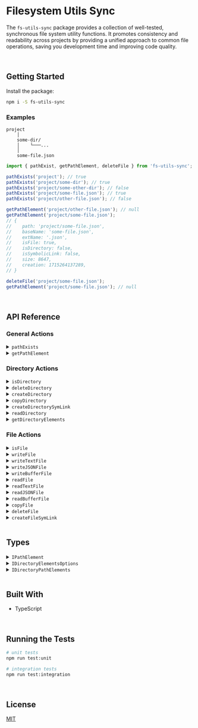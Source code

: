 # Filesystem Utils Sync

The `fs-utils-sync` package provides a collection of well-tested, synchronous file system utility functions. It promotes consistency and readability across projects by providing a unified approach to common file operations, saving you development time and improving code quality.



</br>

## Getting Started

Install the package:
```bash
npm i -S fs-utils-sync
```

### Examples
```
project
    │
    some-dir/
    │    └───...
    │
    some-file.json
```
```typescript
import { pathExist, getPathElement, deleteFile } from 'fs-utils-sync';

pathExists('project'); // true
pathExists('project/some-dir'); // true
pathExists('project/some-other-dir'); // false
pathExists('project/some-file.json'); // true
pathExists('project/other-file.json'); // false

getPathElement('project/other-file.json'); // null
getPathElement('project/some-file.json');
// {
//    path: 'project/some-file.json',
//    baseName: 'some-file.json',
//    extName: '.json',
//    isFile: true,
//    isDirectory: false,
//    isSymbolicLink: false,
//    size: 8647,
//    creation: 1715264137289,
// }

deleteFile('project/some-file.json');
getPathElement('project/some-file.json'); // null
```





<br/>

## API Reference

### General Actions

<details>
  <summary><code>pathExists</code></summary>
  <br/>
  
  Checks if a path exists (file or directory).
  ```typescript
  import { pathExists } from 'fs-utils-sync';

  pathExists('some-existent-dir'); // true
  pathExists('some-non-existent-file.json'); // false
  ```
  <br/>
</details>

<details>
  <summary><code>getPathElement</code></summary>
  <br/>
  
  Reads the content of a given path and returns the stats. If the path doesn't exist, it returns `null`
  ```typescript
  import { getPathElement } from 'fs-utils-sync';

  getPathElement('project/some-file.json');
  // {
  //    path: 'project/some-file.json',
  //    baseName: 'some-file.json',
  //    extName: '.json',
  //    isFile: true,
  //    isDirectory: false,
  //    isSymbolicLink: false,
  //    size: 8647,
  //    creation: 1715264137289,
  // }
  ```
  <br/>
</details>

### Directory Actions

<details>
  <summary><code>isDirectory</code></summary>
  <br/>
  
  Verifies if a given path exists and is a directory.
  ```typescript
  import { isDirectory } from 'fs-utils-sync';

  isDirectory('some-existent-dir'); // true
  isDirectory('some-non-existent-dir'); // false
  isDirectory('some-existent-file.json'); // false
  ```
  <br/>
</details>

<details>
  <summary><code>deleteDirectory</code></summary>
  <br/>
  
  Deletes the directory located in the given path.
  ```typescript
  import { isDirectory, deleteDirectory } from 'fs-utils-sync';

  isDirectory('some-existent-dir'); // true
  deleteDirectory('some-non-existent-dir');
  isDirectory('some-existent-dir'); // false
  ```
  <br/>
</details>

<details>
  <summary><code>createDirectory</code></summary>
  <br/>
  
  Creates a directory at a given path.
  ```typescript
  import { isDirectory, createDirectory } from 'fs-utils-sync';

  isDirectory('some-dir'); // false
  createDirectory('some-dir');
  isDirectory('some-dir'); // true
  ```
  <br/>
</details>

<details>
  <summary><code>copyDirectory</code></summary>
  <br/>
  
  It copies a directory (and sub directories) from `srcPath` to `destPath`. Keep in mind the `destPath` is completely overridden.
  ```typescript
  import { isDirectory, copyDirectory } from 'fs-utils-sync';

  isDirectory('some-dir'); // true
  isDirectory('my-copy'); // false
  copyDirectory('some-dir', 'my-copy');
  isDirectory('my-copy'); // true
  ```
  <br/>
</details>

<details>
  <summary><code>createDirectorySymLink</code></summary>
  <br/>
  
  Creates a symlink for the `target` directory at `path`.
  ```typescript
  import { createDirectorySymLink } from 'fs-utils-sync';

  createDirectorySymLink('some-dir', 'some-dir-symlink');
  ```
  <br/>
</details>

<details>
  <summary><code>readDirectory</code></summary>
  <br/>
  
  Reads the contents of a directory based on the provided options and returns them.
  ```typescript
  import { readDirectory } from 'fs-utils-sync';

  readDirectory('some-dir', true);
  // [
  //   'some-dir/file-01.txt',
  //   'some-dir/file-02.json',
  //   'some-dir/inner',
  //   'some-dir/inner/inner-01.txt'
  // ]
  ```
  <br/>
</details>

<details>
  <summary><code>getDirectoryElements</code></summary>
  <br/>
  
  Retrieves all the path elements in the given directory based on the provided options. 
  IMPORTANT: if the `includeExts` option is provided, make sure to lowercase all extensions (e.g `'.json'`).
  ```typescript
  import { getDirectoryElements } from 'fs-utils-sync';

  getDirectoryElements('fs-test-dir');
  // {
  //   directories: [
  //     {
  //       path: 'fs-test-dir/another-dir',
  //       baseName: 'another-dir',
  //       extName: '',
  //       isFile: false,
  //       isDirectory: true,
  //       isSymbolicLink: false,
  //       size: 4096,
  //       creation: 1733515026497
  //     },
  //     {
  //       path: 'fs-test-dir/some-dir',
  //       baseName: 'some-dir',
  //       extName: '',
  //       isFile: false,
  //       isDirectory: true,
  //       isSymbolicLink: false,
  //       size: 4096,
  //       creation: 1733515026497
  //     }
  //   ],
  //   files: [
  //     {
  //       path: 'fs-test-dir/aafile.json',
  //       baseName: 'aafile.json',
  //       extName: '.json',
  //       isFile: true,
  //       isDirectory: false,
  //       isSymbolicLink: false,
  //       size: 18,
  //       creation: 1733515026497
  //     },
  //     {
  //       path: 'fs-test-dir/afile.txt',
  //       baseName: 'afile.txt',
  //       extName: '.txt',
  //       isFile: true,
  //       isDirectory: false,
  //       isSymbolicLink: false,
  //       size: 12,
  //       creation: 1733515026497
  //     }
  //   ],
  //   symbolicLinks: [
  //     {
  //       path: 'fs-test-dir/aafile-sl.json',
  //       baseName: 'aafile-sl.json',
  //       extName: '.json',
  //       isFile: false,
  //       isDirectory: false,
  //       isSymbolicLink: true,
  //       size: 23,
  //       creation: 1733515026497
  //     },
  //     {
  //       path: 'fs-test-dir/some-dir-sl',
  //       baseName: 'some-dir-sl',
  //       extName: '',
  //       isFile: false,
  //       isDirectory: false,
  //       isSymbolicLink: true,
  //       size: 20,
  //       creation: 1733515026497
  //     }
  //   ]
  // }
  ```
  <br/>
</details>


### File Actions

<details>
  <summary><code>isFile</code></summary>
  <br/>
  
  Verifies if a given path exists and is a file.
  ```typescript
  import { isFile } from 'fs-utils-sync';

  isFile('existent-file.json'); // true
  isFile('non-existent-file.json'); // false
  ```
  <br/>
</details>

<details>
  <summary><code>writeFile</code></summary>
  <br/>
  
  Creates the base directory for a file in case it doesn't exist and then it writes the file.
  ```typescript
  import { writeFile } from 'fs-utils-sync';

  writeFile('test-file.txt', 'Hello World!', { encoding: 'utf-8' });
  ```
  <br/>
</details>

<details>
  <summary><code>writeTextFile</code></summary>
  <br/>
  
  Writes a text file on a given path.
  ```typescript
  import { writeTextFile } from 'fs-utils-sync';

  writeTextFile('test-file.txt', 'Hello World!');
  ```
  <br/>
</details>

<details>
  <summary><code>writeJSONFile</code></summary>
  <br/>
  
  Writes a JSON file on a given path. If an object is provided, it will be stringified.
  ```typescript
  import { writeJSONFile } from 'fs-utils-sync';

  writeJSONFile('test-file.json', { id: 1, nickname: 'test-user' });
  ```
  <br/>
</details>

<details>
  <summary><code>writeBufferFile</code></summary>
  <br/>
  
  Writes a Buffer file on a given path. If an object is provided, it will be stringified.
  ```typescript
  import { Buffer } from 'node:buffer';
  import { writeBufferFile } from 'fs-utils-sync';

  writeBufferFile('test-file', Buffer.from('Hello World!'));
  ```
  <br/>
</details>

<details>
  <summary><code>readFile</code></summary>
  <br/>
  
  Reads and returns the contents of a file.
  ```typescript
  import { readFile } from 'fs-utils-sync';

  readFile('test-file.txt', { encoding: 'utf-8' }); // 'Hello World!'
  ```
  <br/>
</details>

<details>
  <summary><code>readTextFile</code></summary>
  <br/>
  
  Reads a text file and returns its contents.
  ```typescript
  import { readTextFile } from 'fs-utils-sync';

  readTextFile('test-file.txt'); // 'Hello World!'
  ```
  <br/>
</details>

<details>
  <summary><code>readJSONFile</code></summary>
  <br/>
  
  Reads a text file, parses and returns its contents.
  ```typescript
  import { readJSONFile } from 'fs-utils-sync';

  readJSONFile('test-file.json'); // { id: 1, nickname: 'test-user' }
  ```
  <br/>
</details>

<details>
  <summary><code>readBufferFile</code></summary>
  <br/>
  
  Reads a Buffer file and returns its contents.
  ```typescript
  import { readBufferFile } from 'fs-utils-sync';

  readBufferFile('test-file'); // <Buffer 48 65 6c 6c 6f 20 57 6f 72 6c 64 21>
  ```
  <br/>
</details>

<details>
  <summary><code>copyFile</code></summary>
  <br/>
  
  Copies a file from `srcPath` to `destPath`, replacing the destination if it exists.
  ```typescript
  import { isFile, copyFile } from 'fs-utils-sync';

  isFile('file-a.json'); // true
  isFile('file-b.json'); // false
  copyFile('file-a.json', 'file-b.json');
  isFile('file-b.json'); // true
  ```
  <br/>
</details>

<details>
  <summary><code>deleteFile</code></summary>
  <br/>
  
  Deletes the file located at the provided `path`.
  ```typescript
  import { isFile, deleteFile } from 'fs-utils-sync';

  isFile('file-a.json'); // true
  deleteFile('file-a.json');
  isFile('file-a.json'); // false
  ```
  <br/>
</details>

<details>
  <summary><code>createFileSymLink</code></summary>
  <br/>
  
  Creates a symlink for a given file.
  ```typescript
  import { createFileSymLink } from 'fs-utils-sync';

  createFileSymLink('test-file.txt', 'test-file-symlink.txt');
  ```
  <br/>
</details>





<br/>

## Types

<details>
  <summary><code>IPathElement</code></summary>
  <br/>
  
  The most relevant information regarding a path element, extracted by making use of the `lstat` function.
  ```typescript
  interface IPathElement {
    // the relative path of the el
    path: string;

    // the base name of the el
    baseName: string;

    // the ext of the el (e.g '.json'). If the el has no ext, it will be an empty string ('')
    extName: string;

    // true if the el is a file
    isFile: boolean;

    // true if the el is a directory
    isDirectory: boolean;

    // true if the el is a symbolic link
    isSymbolicLink: boolean; // when this property is true, isFile & isDirectory are false

    // the size in bytes of the el
    size: number;

    // the date in which the el was created (in milliseconds)
    creation: number;
  }
  ```
  <br/>
</details>

<details>
  <summary><code>IDirectoryElementsOptions</code></summary>
  <br/>
  
  When querying the path elements from within a directory, a series of filters and sorting options can be provided.
  ```typescript
  import { ISortDirection } from 'web-utils-kit';

  type IDirectoryElementsKeySort = 'baseName' | 'size' | 'creation';

  type IDirectoryElementsOptions = {
    // the key that will be used to sort the elements. Defaults to 'baseName'
    sortByKey: IDirectoryElementsKeySort;

    // the sort order that will be applied to the elements. Defaults to 'asc'
    sortOrder: ISortDirection;

    // the list of file extensions that will be included. Defaults to [] (includes all exts)
    includeExts: string[];
  };
  ```
  <br/>
</details>

<details>
  <summary><code>IDirectoryPathElements</code></summary>
  <br/>
  
  The output emitted when retrieving all the path elements within a directory.
  ```typescript
  type IDirectoryPathElements = {
    directories: IPathElement[];
    files: IPathElement[];
    symbolicLinks: IPathElement[];
  };
  ```
  <br/>
</details>





<br/>

## Built With

- TypeScript




<br/>

## Running the Tests

```bash
# unit tests
npm run test:unit

# integration tests
npm run test:integration
```





<br/>

## License

[MIT](https://choosealicense.com/licenses/mit/)
